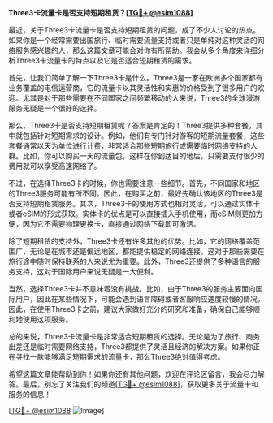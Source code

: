 **Three3卡流量卡是否支持短期租赁？[[TG💪+ @esim1088](https://t.me/s/esim1088)]**

最近，关于Three3卡流量卡是否支持短期租赁的问题，成了不少人讨论的热点。如果你是一个经常需要出国旅行、临时需要流量支持或者只是单纯对这种灵活的网络服务感兴趣的人，那么这篇文章可能会对你有所帮助。我会从多个角度来详细分析Three3卡流量卡的特点以及它是否适合短期租赁的需求。

首先，让我们简单了解一下Three3卡是什么。Three3是一家在欧洲多个国家都有业务覆盖的电信运营商，它的流量卡以其灵活性和实惠的价格受到了很多用户的欢迎。尤其是对于那些需要在不同国家之间频繁移动的人来说，Three3的全球漫游服务无疑是一个很好的选择。

那么，Three3卡是否支持短期租赁呢？答案是肯定的！Three3提供多种套餐，其中就包括针对短期需求的设计。例如，他们有专门针对游客的短期流量套餐，这些套餐通常以天为单位进行计费，非常适合那些短期旅行或需要临时网络支持的人群。比如，你可以购买一天的流量包，这样在你到达目的地后，只需要支付很少的费用就可以享受高速网络了。

不过，在选择Three3卡的时候，你也需要注意一些细节。首先，不同国家和地区的Three3服务可能有所不同。因此，在购买之前，最好先确认该地区的Three3是否支持短期租赁服务。其次，Three3卡的使用方式也相对灵活，可以通过实体卡或者eSIM的形式获取。实体卡的优点是可以直接插入手机使用，而eSIM则更加方便，因为它不需要物理更换卡，直接通过网络下载即可激活。

除了短期租赁的支持外，Three3卡还有许多其他的优势。比如，它的网络覆盖范围广，无论是在城市还是偏远地区，都能提供稳定的网络连接。这对于那些需要在旅行途中随时保持联系的人来说尤为重要。此外，Three3还提供了多种语言的服务支持，这对于国际用户来说无疑是一大便利。

当然，选择Three3卡并不意味着没有挑战。比如，由于Three3的服务主要面向国际用户，因此在某些情况下，可能会遇到语言障碍或者客服响应速度较慢的情况。因此，在使用Three3卡之前，建议大家做好充分的研究和准备，确保自己能够顺利地使用这项服务。

总的来说，Three3卡流量卡是非常适合短期租赁的选择。无论是为了旅行、商务出差还是临时需要网络支持，Three3都提供了灵活且经济的解决方案。如果你正在寻找一款能够满足短期需求的流量卡，那么Three3绝对值得考虑。

希望这篇文章能帮助到你！如果你还有其他问题，欢迎在评论区留言，我会尽力解答。最后，别忘了关注我们的频道[[TG💪+ @esim1088](https://t.me/s/esim1088)]，获取更多关于流量卡和服务的信息！

[[TG💪+ @esim1088](https://t.me/s/esim1088) ![Image](https://i.postimg.cc/4NQfJmqS/Snipaste-2025-05-13-00-14-12.png)]
